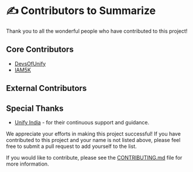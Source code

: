 # ✍️ Contributors to Summarize

Thank you to all the wonderful people who have contributed to this project!

## Core Contributors

- [DevsOfUnify](https://github.com/devsofunify)
- [IAM5K](https://github.com/iam5k)

## External Contributors


## Special Thanks

- [Unify India](https://github.com/unify-india) - for their continuous support and guidance.

We appreciate your efforts in making this project successful! If you have contributed to this project and your name is not listed above, please feel free to submit a pull request to add yourself to the list.


If you would like to contribute, please see the [CONTRIBUTING.md](CONTRIBUTING.md) file for more information.
